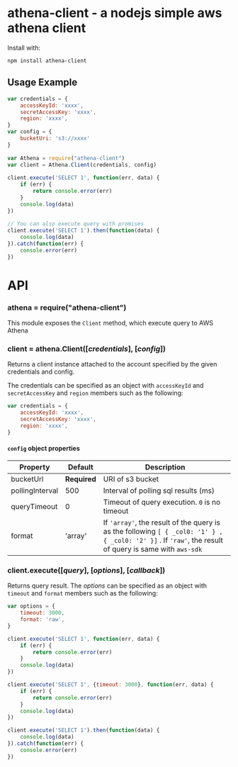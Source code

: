 athena-client - a nodejs simple aws athena client
===========================
Install with:

    npm install athena-client

## Usage Example

```js
var credentials = {
    accessKeyId: 'xxxx',
    secretAccessKey: 'xxxx',
    region: 'xxxx',
}
var config = {
    bucketUri: 's3://xxxx'
}
 
var Athena = require("athena-client")
var client = Athena.Client(credentials, config)
 
client.execute('SELECT 1', function(err, data) {
    if (err) {
        return console.error(err)
    }
    console.log(data)
})
 
// You can also execute query with promises
client.execute('SELECT 1').then(function(data) {
    console.log(data)
}).catch(function(err) {
    console.error(err)
})
```

# API
### athena = require("athena-client")
This module exposes the `Client` method, which execute query to AWS Athena

### client = athena.Client([_credentials_], [_config_])
Returns a client instance attached to the account specified by the given credentials and config.

The credentials can be specified as an object with `accessKeyId` and `secretAccessKey` and `region` members  such as the following:

```javascript
var credentials = {
    accessKeyId: 'xxxx',
    secretAccessKey: 'xxxx',
    region: 'xxxx',
}
```

#### `config` object properties
| Property  | Default   | Description |
|-----------|-----------|-------------|
| bucketUrl      | __Required__ | URI of s3 bucket|
| pollingInterval      | 500  |  Interval of polling sql results (ms) |
| queryTimeout      | 0      | Timeout of query execution.  `0` is no timeout |
| format | 'array' | If `'array'`, the result of the query is as the following `[ { _col0: '1' } , { _col0: '2' }]` . If `'raw'`,  the  result of query is same with `aws-sdk`  |

### client.execute([_query_], [_options_], [_callback_])
Returns query result. The _options_ can be specified as an object with `timeout` and `format` members  such as the following:

```javascript
var options = {
    timeout: 3000,
    format: 'raw',
}
```

```javascript
client.execute('SELECT 1', function(err, data) {
    if (err) {
        return console.error(err)
    }
    console.log(data)
})

client.execute('SELECT 1', {timeout: 3000}, function(err, data) {
    if (err) {
        return console.error(err)
    }
    console.log(data)
})

client.execute('SELECT 1').then(function(data) {
    console.log(data)
}).catch(function(err) {
    console.error(err)
})

```
